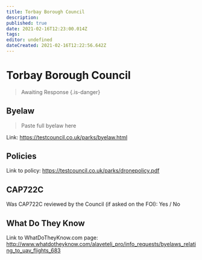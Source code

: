 ```yaml
---
title: Torbay Borough Council
description: 
published: true
date: 2021-02-16T12:23:00.014Z
tags: 
editor: undefined
dateCreated: 2021-02-16T12:22:56.642Z
---
```


# Torbay Borough Council
>  Awaiting Response
> {.is-danger}

## Byelaw
> Paste full byelaw here

Link:
https://testcouncil.co.uk/parks/byelaw.html

## Policies
Link to policy:
https://testcouncil.co.uk/parks/dronepolicy.pdf

## CAP722C

Was CAP722C reviewed by the Council (if asked on the FOI): Yes / No

## What Do They Know

Link to WhatDoTheyKnow.com page:
http://www.whatdotheyknow.com/alaveteli_pro/info_requests/byelaws_relating_to_uav_flights_683

